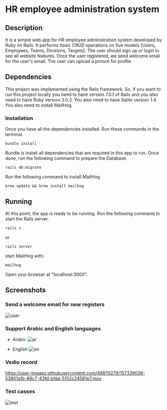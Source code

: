 # HR employee administration system
## Description
It is a simple web app for HR employee administration system developed by Ruby on Rails. It performs basic CRUD operations on five models [Users, Employees, Teams, Divisions, Targets]. The user should sign up or login to see all website features. Once the user registered, we send welcome email for the user's email. The user can upload a picture for profile

## Dependencies
This project was implemented using the Rails framework. So, if you want to run this project locally you need to have version 7.0.1 of Rails and you also need to have Ruby version 3.0.3. You also need to have Sqlite version 1.4. You also need to install MailHog.

### Installation
Once you have all the dependencies installed. Run these commands in the terminal.
```
bundle install
```
Bundle is install all dependencies that are required in this app to run.
Once done, run the following command to prepare the Database.
```
rails db:migrate
```
Run the following command to install MailHog
```
brew update && brew install mailhog 
```

## Running
At this point, the app is ready to be running. Run the following command to start the Rails server.

```
rails s 
```
or 
```
rails server
```
start MailHog with:
```
mailhog
```

Open your browser at "localhost:3000".

## Screenshots
### Send a welcome email for new registers
![user](https://user-images.githubusercontent.com/48870279/155396026-a2d3d7e6-b77a-4ee6-abb5-5562f54c9db8.png)

### Support Arabic and English languages

- Arabic
![ar](https://user-images.githubusercontent.com/48870279/156898441-b0c4007a-8a53-4de0-9396-1ef0547f04c9.png)

- English
![en](https://user-images.githubusercontent.com/48870279/156898513-066dd7e2-3729-498a-b81e-9c1a5e5ef681.png)

### Vedio record
https://user-images.githubusercontent.com/48870279/157339036-53801a1b-89c7-43fd-bfaa-5152c24581e7.mov



### Test casses
![test](https://user-images.githubusercontent.com/48870279/158572984-a2049152-32cf-4fdc-96bc-051c801b630d.png)